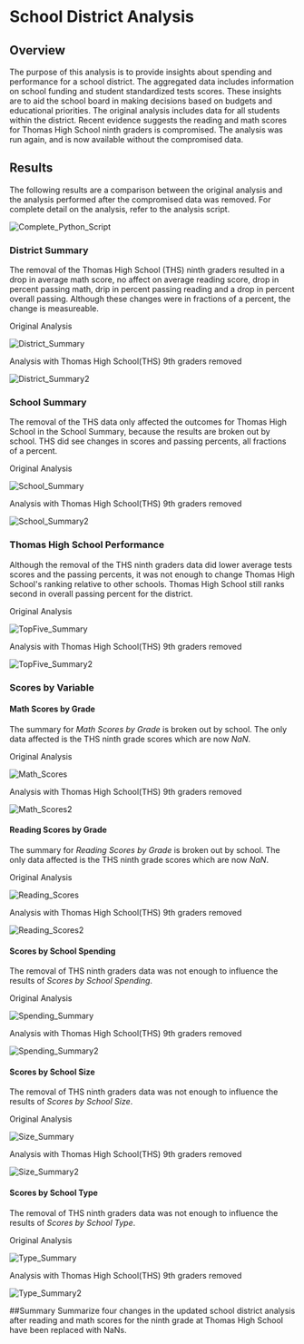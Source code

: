 # School District Analysis

## Overview

The purpose of this analysis is to provide insights about spending and performance for a school district. The aggregated data includes information on school funding and student standardized tests scores. These insights are to aid the school board in making decisions based on budgets and educational priorities. The original analysis includes data for all students within the district. Recent evidence suggests the reading and math scores for Thomas High School ninth graders is compromised. The analysis was run again, and is now available without the compromised data.

## Results

The following results are a comparison between the original analysis and the analysis performed after the compromised data was removed. For complete detail on the analysis, refer to the analysis script.

![Complete_Python_Script](/PyCitySchools_Challenge.ipynb)

### District Summary

The removal of the Thomas High School (THS) ninth graders resulted in a drop in average math score, no affect on average reading score, drop in percent passing math, drip in percent passing reading and a drop in percent overall passing. Although these changes were in fractions of a percent, the change is measureable.

Original Analysis

![District_Summary](/Resources/district_summary.png)

Analysis with Thomas High School(THS) 9th graders removed

![District_Summary2](/Resources/district_summary_RTHS.png)

### School Summary

The removal of the THS data only affected the outcomes for Thomas High School in the School Summary, because the results are broken out by school. THS did see changes in scores and passing percents, all fractions of a percent.

Original Analysis

![School_Summary](/Resources/school_summary.png)

Analysis with Thomas High School(THS) 9th graders removed

![School_Summary2](/Resources/school_summary_RTHS.png)


### Thomas High School Performance

Although the removal of the THS ninth graders data did lower average tests scores and the passing percents, it was not enough to change Thomas High School's ranking relative to other schools. Thomas High School still ranks second in overall passing percent for the district.

Original Analysis

![TopFive_Summary](/Resources/top_five_schools.png)

Analysis with Thomas High School(THS) 9th graders removed

![TopFive_Summary2](/Resources/top_five_schools_RTHS.png)

### Scores by Variable

#### Math Scores by Grade

The summary for *Math Scores by Grade* is broken out by school. The only data affected is the THS ninth grade scores which are now *NaN*.

Original Analysis

![Math_Scores](/Resources/math_scores_by_grade.png)

Analysis with Thomas High School(THS) 9th graders removed

![Math_Scores2](/Resources/math_scores_by_grade_RTHS.png)

#### Reading Scores by Grade

The summary for *Reading Scores by Grade* is broken out by school. The only data affected is the THS ninth grade scores which are now *NaN*.

Original Analysis

![Reading_Scores](/Resources/reading_scores_by_grade.png)

Analysis with Thomas High School(THS) 9th graders removed

![Reading_Scores2](/Resources/reading_scores_by_grade_RTHS.png)

#### Scores by School Spending

The removal of THS ninth graders data was not enough to influence the results of *Scores by School Spending*.

Original Analysis

![Spending_Summary](/Resources/spending_summary.png)

Analysis with Thomas High School(THS) 9th graders removed

![Spending_Summary2](/Resources/spending_summary_RTHS.png)

#### Scores by School Size

The removal of THS ninth graders data was not enough to influence the results of *Scores by School Size*.

Original Analysis

![Size_Summary](/Resources/size_summary.png)

Analysis with Thomas High School(THS) 9th graders removed

![Size_Summary2](/Resources/size_summary_RTHS.png)

#### Scores by School Type

The removal of THS ninth graders data was not enough to influence the results of *Scores by School Type*.


Original Analysis

![Type_Summary](/Resources/type_summary.png)

Analysis with Thomas High School(THS) 9th graders removed

![Type_Summary2](/Resources/type_summary_RTHS.png)

  
##Summary
Summarize four changes in the updated school district analysis after reading and math scores for the ninth grade at Thomas High School have been replaced with NaNs.

